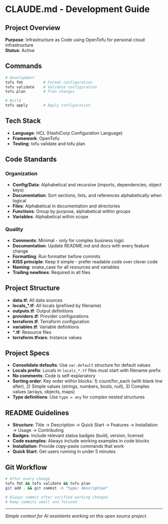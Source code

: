 # CLAUDE.md - Development Guide

## Project Overview
**Purpose**: Infrastructure as Code using OpenTofu for personal cloud infrastructure  
**Status**: Active

## Commands
```bash
# Development
tofu fmt         # Format configuration
tofu validate    # Validate configuration
tofu plan        # Plan changes

# Build
tofu apply       # Apply configuration
```

## Tech Stack
- **Language**: HCL (HashiCorp Configuration Language)
- **Framework**: OpenTofu
- **Testing**: tofu validate and tofu plan

## Code Standards

### Organization
- **Config/Data**: Alphabetical and recursive (imports, dependencies, object keys)
- **Documentation**: Sort sections, lists, and references alphabetically when logical
- **Files**: Alphabetical in documentation and directories
- **Functions**: Group by purpose, alphabetical within groups
- **Variables**: Alphabetical within scope

### Quality
- **Comments**: Minimal - only for complex business logic
- **Documentation**: Update README.md and docs with every feature change
- **Formatting**: Run formatter before commits
- **KISS principle**: Keep it simple - prefer readable code over clever code
- **Naming**: snake_case for all resources and variables
- **Trailing newlines**: Required in all files

## Project Structure
- **data.tf**: All data sources
- **locals_*.tf**: All locals (prefixed by filename)
- **outputs.tf**: Output definitions
- **providers.tf**: Provider configurations
- **terraform.tf**: Terraform configuration
- **variables.tf**: Variable definitions
- ***.tf**: Resource files
- **terraform.tfvars**: Instance values

## Project Specs
- **Consolidate defaults**: Use `var.default` structure for default values
- **Locals prefix**: Locals in `locals_*.tf` files must start with filename prefix
- **No comments**: Code is self-explanatory
- **Sorting order**: Key order within blocks: 1) count/for_each (with blank line after), 2) Simple values (strings, numbers, bools, null), 3) Complex values (arrays, objects, maps)
- **Type definitions**: Use `type = any` for complex nested structures

## README Guidelines
- **Structure**: Title → Description → Quick Start → Features → Installation → Usage → Contributing
- **Badges**: Include relevant status badges (build, version, license)
- **Code examples**: Always include working examples in code blocks
- **Installation**: Provide copy-paste commands that work
- **Quick Start**: Get users running in under 5 minutes

## Git Workflow
```bash
# After every change
tofu fmt && tofu validate && tofu plan
git add . && git commit -m "type: description"

# Always commit after verified working changes
# Keep commits small and focused
```

---

*Simple context for AI assistants working on this open source project.*
